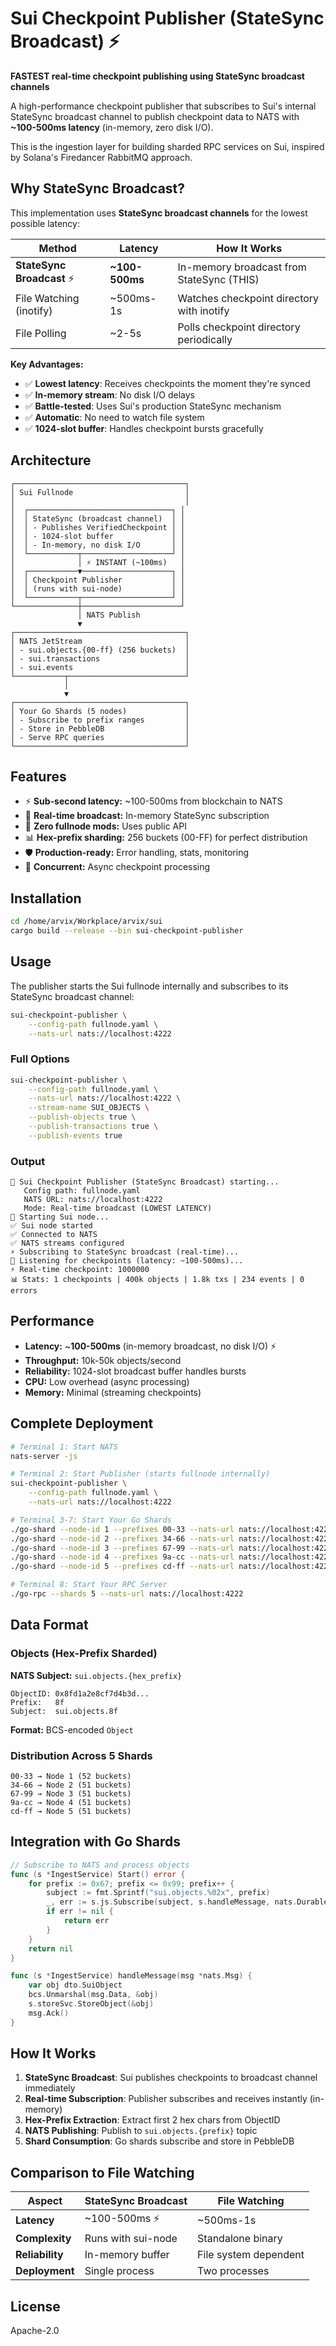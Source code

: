 # Sui Checkpoint Publisher (StateSync Broadcast) ⚡

**FASTEST real-time checkpoint publishing using StateSync broadcast channels**

A high-performance checkpoint publisher that subscribes to Sui's internal StateSync broadcast channel to publish checkpoint data to NATS with **~100-500ms latency** (in-memory, zero disk I/O).

This is the ingestion layer for building sharded RPC services on Sui, inspired by Solana's Firedancer RabbitMQ approach.

## Why StateSync Broadcast?

This implementation uses **StateSync broadcast channels** for the lowest possible latency:

| Method | Latency | How It Works |
|--------|---------|--------------|
| **StateSync Broadcast** ⚡ | **~100-500ms** | In-memory broadcast from StateSync (THIS) |
| File Watching (inotify) | ~500ms-1s | Watches checkpoint directory with inotify |
| File Polling | ~2-5s | Polls checkpoint directory periodically |

**Key Advantages:**
- ✅ **Lowest latency**: Receives checkpoints the moment they're synced
- ✅ **In-memory stream**: No disk I/O delays
- ✅ **Battle-tested**: Uses Sui's production StateSync mechanism
- ✅ **Automatic**: No need to watch file system
- ✅ **1024-slot buffer**: Handles checkpoint bursts gracefully

## Architecture

```
┌──────────────────────────────────────┐
│ Sui Fullnode                         │
│                                      │
│  ┌────────────────────────────────┐ │
│  │ StateSync (broadcast channel)  │ │
│  │ - Publishes VerifiedCheckpoint │ │
│  │ - 1024-slot buffer             │ │
│  │ - In-memory, no disk I/O       │ │
│  └───────────┬────────────────────┘ │
│              │ ⚡ INSTANT (~100ms)   │
│  ┌───────────▼────────────────────┐ │
│  │ Checkpoint Publisher           │ │
│  │ (runs with sui-node)           │ │
│  └───────────┬────────────────────┘ │
└──────────────┼──────────────────────┘
               │ NATS Publish
               ▼
┌──────────────────────────────────────┐
│ NATS JetStream                       │
│ - sui.objects.{00-ff} (256 buckets)  │
│ - sui.transactions                   │
│ - sui.events                         │
└───────────┬──────────────────────────┘
            │
            ▼
┌──────────────────────────────────────┐
│ Your Go Shards (5 nodes)             │
│ - Subscribe to prefix ranges         │
│ - Store in PebbleDB                  │
│ - Serve RPC queries                  │
└──────────────────────────────────────┘
```

## Features

- ⚡ **Sub-second latency:** ~100-500ms from blockchain to NATS
- 🚀 **Real-time broadcast:** In-memory StateSync subscription
- 🔧 **Zero fullnode mods:** Uses public API
- 📊 **Hex-prefix sharding:** 256 buckets (00-FF) for perfect distribution
- 🛡️ **Production-ready:** Error handling, stats, monitoring
- 🔄 **Concurrent:** Async checkpoint processing

## Installation

```bash
cd /home/arvix/Workplace/arvix/sui
cargo build --release --bin sui-checkpoint-publisher
```

## Usage

The publisher starts the Sui fullnode internally and subscribes to its StateSync broadcast channel:

```bash
sui-checkpoint-publisher \
    --config-path fullnode.yaml \
    --nats-url nats://localhost:4222
```

### Full Options

```bash
sui-checkpoint-publisher \
    --config-path fullnode.yaml \
    --nats-url nats://localhost:4222 \
    --stream-name SUI_OBJECTS \
    --publish-objects true \
    --publish-transactions true \
    --publish-events true
```

### Output

```
🚀 Sui Checkpoint Publisher (StateSync Broadcast) starting...
   Config path: fullnode.yaml
   NATS URL: nats://localhost:4222
   Mode: Real-time broadcast (LOWEST LATENCY)
📡 Starting Sui node...
✅ Sui node started
✅ Connected to NATS
✅ NATS streams configured
⚡ Subscribing to StateSync broadcast (real-time)...
🎯 Listening for checkpoints (latency: ~100-500ms)...
⚡ Real-time checkpoint: 1000000
📊 Stats: 1 checkpoints | 400k objects | 1.8k txs | 234 events | 0 errors
```

## Performance

- **Latency:** ~**100-500ms** (in-memory broadcast, no disk I/O) ⚡
- **Throughput:** 10k-50k objects/second
- **Reliability:** 1024-slot broadcast buffer handles bursts
- **CPU:** Low overhead (async processing)
- **Memory:** Minimal (streaming checkpoints)

## Complete Deployment

```bash
# Terminal 1: Start NATS
nats-server -js

# Terminal 2: Start Publisher (starts fullnode internally)
sui-checkpoint-publisher \
    --config-path fullnode.yaml \
    --nats-url nats://localhost:4222

# Terminal 3-7: Start Your Go Shards
./go-shard --node-id 1 --prefixes 00-33 --nats-url nats://localhost:4222
./go-shard --node-id 2 --prefixes 34-66 --nats-url nats://localhost:4222
./go-shard --node-id 3 --prefixes 67-99 --nats-url nats://localhost:4222
./go-shard --node-id 4 --prefixes 9a-cc --nats-url nats://localhost:4222
./go-shard --node-id 5 --prefixes cd-ff --nats-url nats://localhost:4222

# Terminal 8: Start Your RPC Server
./go-rpc --shards 5 --nats-url nats://localhost:4222
```

## Data Format

### Objects (Hex-Prefix Sharded)

**NATS Subject:** `sui.objects.{hex_prefix}`

```
ObjectID: 0x8fd1a2e8cf7d4b3d...
Prefix:   8f
Subject:  sui.objects.8f
```

**Format:** BCS-encoded `Object`

### Distribution Across 5 Shards

```
00-33 → Node 1 (52 buckets)
34-66 → Node 2 (51 buckets)
67-99 → Node 3 (51 buckets)
9a-cc → Node 4 (51 buckets)
cd-ff → Node 5 (51 buckets)
```

## Integration with Go Shards

```go
// Subscribe to NATS and process objects
func (s *IngestService) Start() error {
    for prefix := 0x67; prefix <= 0x99; prefix++ {
        subject := fmt.Sprintf("sui.objects.%02x", prefix)
        _, err := s.js.Subscribe(subject, s.handleMessage, nats.Durable("node-3"))
        if err != nil {
            return err
        }
    }
    return nil
}

func (s *IngestService) handleMessage(msg *nats.Msg) {
    var obj dto.SuiObject
    bcs.Unmarshal(msg.Data, &obj)
    s.storeSvc.StoreObject(&obj)
    msg.Ack()
}
```

## How It Works

1. **StateSync Broadcast**: Sui publishes checkpoints to broadcast channel immediately
2. **Real-time Subscription**: Publisher subscribes and receives instantly (in-memory)
3. **Hex-Prefix Extraction**: Extract first 2 hex chars from ObjectID
4. **NATS Publishing**: Publish to `sui.objects.{prefix}` topic
5. **Shard Consumption**: Go shards subscribe and store in PebbleDB

## Comparison to File Watching

| Aspect | StateSync Broadcast | File Watching |
|--------|-------------------|---------------|
| **Latency** | ~100-500ms ⚡ | ~500ms-1s |
| **Complexity** | Runs with sui-node | Standalone binary |
| **Reliability** | In-memory buffer | File system dependent |
| **Deployment** | Single process | Two processes |

## License

Apache-2.0
